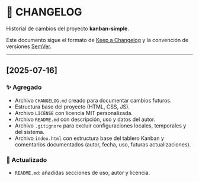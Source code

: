 # 📑 CHANGELOG

Historial de cambios del proyecto **kanban-simple**.

Este documento sigue el formato de [Keep a Changelog](https://keepachangelog.com/es/1.0.0/) y la convención de versiones [SemVer](https://semver.org/lang/es/).

---

## [2025-07-16]

### ✨ Agregado

- Archivo `CHANGELOG.md` creado para documentar cambios futuros.
- Estructura base del proyecto (HTML, CSS, JS).
- Archivo `LICENSE` con licencia MIT personalizada.
- Archivo `README.md` con descripción, uso y datos del autor.
- Archivo `.gitignore` para excluir configuraciones locales, temporales y del sistema.
- Archivo `index.html` con estructura base del tablero Kanban y comentarios documentados (autor, fecha, uso, futuras actualizaciones).

### 📝 Actualizado

- `README.md`: añadidas secciones de uso, autor y licencia.
